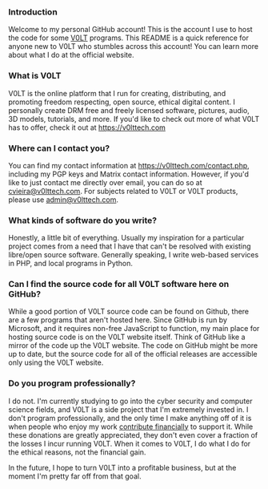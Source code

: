 ### Introduction

Welcome to my personal GitHub account! This is the account I use to host the code for some [V0LT](https://v0lttech.com) programs. This README is a quick reference for anyone new to V0LT who stumbles across this account! You can learn more about what I do at the official website.


### What is V0LT

V0LT is the online platform that I run for creating, distributing, and promoting freedom respecting, open source, ethical digital content. I personally create DRM free and freely licensed software, pictures, audio, 3D models, tutorials, and more. If you'd like to check out more of what V0LT has to offer, check it out at <https://v0lttech.com>


### Where can I contact you?

You can find my contact information at <https://v0lttech.com/contact.php>, including my PGP keys and Matrix contact information. However, if you'd like to just contact me directly over email, you can do so at <cvieira@v0lttech.com>. For subjects related to V0LT or V0LT products, please use <admin@v0lttech.com>.


### What kinds of software do you write?

Honestly, a little bit of everything. Usually my inspiration for a particular project comes from a need that I have that can't be resolved with existing libre/open source software. Generally speaking, I write web-based services in PHP, and local programs in Python.


### Can I find the source code for all V0LT software here on GitHub?

While a good portion of V0LT source code can be found on Github, there are a few programs that aren't hosted here. Since GitHub is run by Microsoft, and it requires non-free JavaScript to function, my main place for hosting source code is on the V0LT website itself. Think of GitHub like a mirror of the code up the V0LT website. The code on GitHub might be more up to date, but the source code for all of the official releases are accessible only using the V0LT website.


### Do you program professionally?

I do not. I'm currently studying to go into the cyber security and computer science fields, and V0LT is a side project that I'm extremely invested in. I don't program professionally, and the only time I make anything off of it is when people who enjoy my work [contribute financially](https://v0lttech.com/donate.php) to support it. While these donations are greatly appreciated, they don't even cover a fraction of the losses I incur running V0LT. When it comes to V0LT, I do what I do for the ethical reasons, not the financial gain.

In the future, I hope to turn V0LT into a profitable business, but at the moment I'm pretty far off from that goal.
